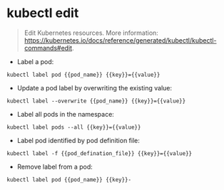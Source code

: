 # kubectl edit

> Edit Kubernetes resources.
> More information: <https://kubernetes.io/docs/reference/generated/kubectl/kubectl-commands#edit>.

- Label a pod:

`kubectl label pod {{pod_name}} {{key}}={{value}}`

- Update a pod label by overwriting the existing value:

`kubectl label --overwrite {{pod_name}} {{key}}={{value}}`

- Label all pods in the namespace:

`kubectl label pods --all {{key}}={{value}}`

- Label pod identified by pod definition file:

`kubectl label -f {{pod_defination_file}} {{key}}={{value}}`

- Remove label from a pod:

`kubectl label pod {{pod_name}} {{key}}-`
